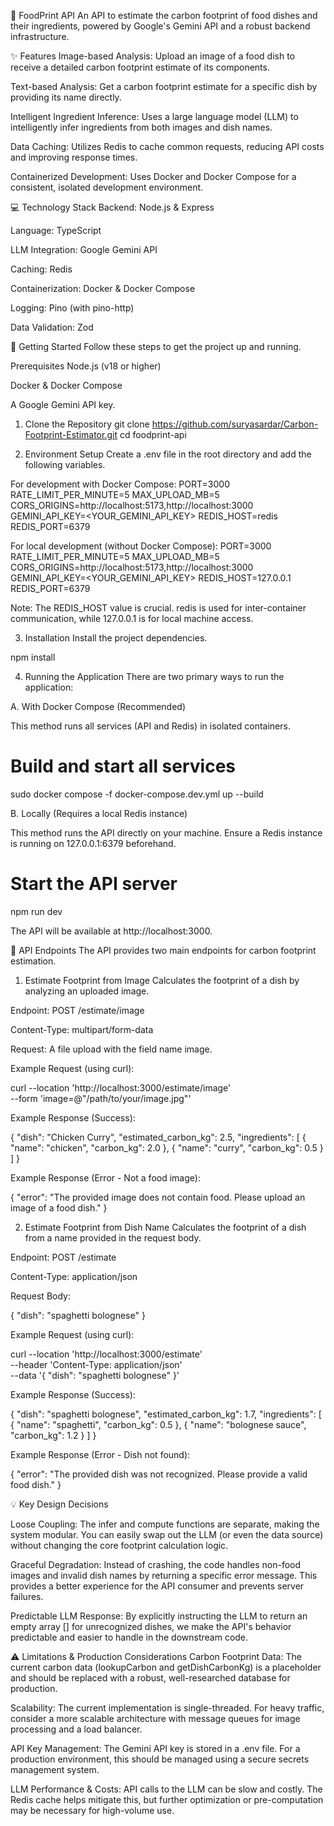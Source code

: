 🌿 FoodPrint API
An API to estimate the carbon footprint of food dishes and their ingredients, powered by Google's Gemini API and a robust backend infrastructure.

✨ Features
Image-based Analysis: Upload an image of a food dish to receive a detailed carbon footprint estimate of its components.

Text-based Analysis: Get a carbon footprint estimate for a specific dish by providing its name directly.

Intelligent Ingredient Inference: Uses a large language model (LLM) to intelligently infer ingredients from both images and dish names.

Data Caching: Utilizes Redis to cache common requests, reducing API costs and improving response times.

Containerized Development: Uses Docker and Docker Compose for a consistent, isolated development environment.

💻 Technology Stack
Backend: Node.js & Express

Language: TypeScript

LLM Integration: Google Gemini API

Caching: Redis

Containerization: Docker & Docker Compose

Logging: Pino (with pino-http)

Data Validation: Zod

🚀 Getting Started
Follow these steps to get the project up and running.

Prerequisites
Node.js (v18 or higher)

Docker & Docker Compose

A Google Gemini API key.

1. Clone the Repository
git clone https://github.com/suryasardar/Carbon-Footprint-Estimator.git
cd foodprint-api

2. Environment Setup
Create a .env file in the root directory and add the following variables.

For development with Docker Compose:
PORT=3000
RATE_LIMIT_PER_MINUTE=5
MAX_UPLOAD_MB=5
CORS_ORIGINS=http://localhost:5173,http://localhost:3000
GEMINI_API_KEY=<YOUR_GEMINI_API_KEY>
REDIS_HOST=redis
REDIS_PORT=6379

For local development (without Docker Compose):
PORT=3000
RATE_LIMIT_PER_MINUTE=5
MAX_UPLOAD_MB=5
CORS_ORIGINS=http://localhost:5173,http://localhost:3000
GEMINI_API_KEY=<YOUR_GEMINI_API_KEY>
REDIS_HOST=127.0.0.1
REDIS_PORT=6379

Note: The REDIS_HOST value is crucial. redis is used for inter-container communication, while 127.0.0.1 is for local machine access.

3. Installation
Install the project dependencies.

npm install

4. Running the Application
There are two primary ways to run the application:

A. With Docker Compose (Recommended)

This method runs all services (API and Redis) in isolated containers.

# Build and start all services
sudo docker compose -f docker-compose.dev.yml up --build

B. Locally (Requires a local Redis instance)

This method runs the API directly on your machine. Ensure a Redis instance is running on 127.0.0.1:6379 beforehand.

# Start the API server
npm run dev

The API will be available at http://localhost:3000.

📝 API Endpoints
The API provides two main endpoints for carbon footprint estimation.

1. Estimate Footprint from Image
Calculates the footprint of a dish by analyzing an uploaded image.

Endpoint: POST /estimate/image

Content-Type: multipart/form-data

Request: A file upload with the field name image.

Example Request (using curl):

curl --location 'http://localhost:3000/estimate/image' \
--form 'image=@"/path/to/your/image.jpg"'

Example Response (Success):

{
    "dish": "Chicken Curry",
    "estimated_carbon_kg": 2.5,
    "ingredients": [
        {
            "name": "chicken",
            "carbon_kg": 2.0
        },
        {
            "name": "curry",
            "carbon_kg": 0.5
        }
    ]
}

Example Response (Error - Not a food image):

{
    "error": "The provided image does not contain food. Please upload an image of a food dish."
}

2. Estimate Footprint from Dish Name
Calculates the footprint of a dish from a name provided in the request body.

Endpoint: POST /estimate

Content-Type: application/json

Request Body:

{
  "dish": "spaghetti bolognese"
}

Example Request (using curl):

curl --location 'http://localhost:3000/estimate' \
--header 'Content-Type: application/json' \
--data '{
    "dish": "spaghetti bolognese"
}'

Example Response (Success):

{
    "dish": "spaghetti bolognese",
    "estimated_carbon_kg": 1.7,
    "ingredients": [
        {
            "name": "spaghetti",
            "carbon_kg": 0.5
        },
        {
            "name": "bolognese sauce",
            "carbon_kg": 1.2
        }
    ]
}

Example Response (Error - Dish not found):

{
    "error": "The provided dish was not recognized. Please provide a valid food dish."
}

💡 Key Design Decisions

Loose Coupling: The infer and compute functions are separate, making the system modular. You can easily swap out the LLM (or even the data source) without changing the core footprint calculation logic.

Graceful Degradation: Instead of crashing, the code handles non-food images and invalid dish names by returning a specific error message. This provides a better experience for the API consumer and prevents server failures.

Predictable LLM Response: By explicitly instructing the LLM to return an empty array [] for unrecognized dishes, we make the API's behavior predictable and easier to handle in the downstream code.

⚠️ Limitations & Production Considerations
Carbon Footprint Data: The current carbon data (lookupCarbon and getDishCarbonKg) is a placeholder and should be replaced with a robust, well-researched database for production.

Scalability: The current implementation is single-threaded. For heavy traffic, consider a more scalable architecture with message queues for image processing and a load balancer.

API Key Management: The Gemini API key is stored in a .env file. For a production environment, this should be managed using a secure secrets management system.

LLM Performance & Costs: API calls to the LLM can be slow and costly. The Redis cache helps mitigate this, but further optimization or pre-computation may be necessary for high-volume use.
